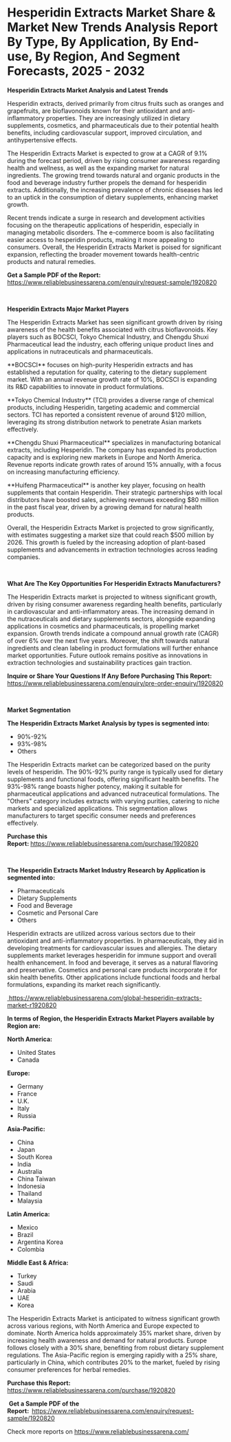 <p><h1>Hesperidin Extracts Market Share & Market New Trends Analysis Report By Type, By Application, By End-use, By Region, And Segment Forecasts, 2025 - 2032</h1></p><p><strong>Hesperidin Extracts Market Analysis and Latest Trends</strong></p>
<p><p>Hesperidin extracts, derived primarily from citrus fruits such as oranges and grapefruits, are bioflavonoids known for their antioxidant and anti-inflammatory properties. They are increasingly utilized in dietary supplements, cosmetics, and pharmaceuticals due to their potential health benefits, including cardiovascular support, improved circulation, and antihypertensive effects.</p><p>The Hesperidin Extracts Market is expected to grow at a CAGR of 9.1% during the forecast period, driven by rising consumer awareness regarding health and wellness, as well as the expanding market for natural ingredients. The growing trend towards natural and organic products in the food and beverage industry further propels the demand for hesperidin extracts. Additionally, the increasing prevalence of chronic diseases has led to an uptick in the consumption of dietary supplements, enhancing market growth.</p><p>Recent trends indicate a surge in research and development activities focusing on the therapeutic applications of hesperidin, especially in managing metabolic disorders. The e-commerce boom is also facilitating easier access to hesperidin products, making it more appealing to consumers. Overall, the Hesperidin Extracts Market is poised for significant expansion, reflecting the broader movement towards health-centric products and natural remedies.</p></p>
<p><strong>Get a Sample PDF of the Report:&nbsp;</strong> <a href="https://www.reliablebusinessarena.com/enquiry/request-sample/1920820?utm_campaign=2524&utm_medium=2&utm_source=Github&utm_content=ia&utm_term=03042025&utm_id=hesperidin-extracts">https://www.reliablebusinessarena.com/enquiry/request-sample/1920820</a></p>
<p>&nbsp;</p>
<p><strong>Hesperidin Extracts Major Market Players</strong></p>
<p><p>The Hesperidin Extracts Market has seen significant growth driven by rising awareness of the health benefits associated with citrus bioflavonoids. Key players such as BOCSCI, Tokyo Chemical Industry, and Chengdu Shuxi Pharmaceutical lead the industry, each offering unique product lines and applications in nutraceuticals and pharmaceuticals.</p><p>**BOCSCI** focuses on high-purity Hesperidin extracts and has established a reputation for quality, catering to the dietary supplement market. With an annual revenue growth rate of 10%, BOCSCI is expanding its R&D capabilities to innovate in product formulations.</p><p>**Tokyo Chemical Industry** (TCI) provides a diverse range of chemical products, including Hesperidin, targeting academic and commercial sectors. TCI has reported a consistent revenue of around $120 million, leveraging its strong distribution network to penetrate Asian markets effectively.</p><p>**Chengdu Shuxi Pharmaceutical** specializes in manufacturing botanical extracts, including Hesperidin. The company has expanded its production capacity and is exploring new markets in Europe and North America. Revenue reports indicate growth rates of around 15% annually, with a focus on increasing manufacturing efficiency.</p><p>**Huifeng Pharmaceutical** is another key player, focusing on health supplements that contain Hesperidin. Their strategic partnerships with local distributors have boosted sales, achieving revenues exceeding $80 million in the past fiscal year, driven by a growing demand for natural health products.</p><p>Overall, the Hesperidin Extracts Market is projected to grow significantly, with estimates suggesting a market size that could reach $500 million by 2026. This growth is fueled by the increasing adoption of plant-based supplements and advancements in extraction technologies across leading companies.</p></p>
<p>&nbsp;</p>
<p><strong>What Are The Key Opportunities For Hesperidin Extracts Manufacturers?</strong></p>
<p><p>The Hesperidin Extracts market is projected to witness significant growth, driven by rising consumer awareness regarding health benefits, particularly in cardiovascular and anti-inflammatory areas. The increasing demand in the nutraceuticals and dietary supplements sectors, alongside expanding applications in cosmetics and pharmaceuticals, is propelling market expansion. Growth trends indicate a compound annual growth rate (CAGR) of over 6% over the next five years. Moreover, the shift towards natural ingredients and clean labeling in product formulations will further enhance market opportunities. Future outlook remains positive as innovations in extraction technologies and sustainability practices gain traction.</p></p>
<p><strong>Inquire or Share Your Questions If Any Before Purchasing This Report:</strong> <a href="https://www.reliablebusinessarena.com/enquiry/pre-order-enquiry/1920820?utm_campaign=2524&utm_medium=2&utm_source=Github&utm_content=ia&utm_term=03042025&utm_id=hesperidin-extracts">https://www.reliablebusinessarena.com/enquiry/pre-order-enquiry/1920820</a></p>
<p>&nbsp;</p>
<p><strong>Market Segmentation</strong></p>
<p><strong>The Hesperidin Extracts Market Analysis by types is segmented into:</strong></p>
<p><ul><li>90%-92%</li><li>93%-98%</li><li>Others</li></ul></p>
<p><p>The Hesperidin Extracts market can be categorized based on the purity levels of hesperidin. The 90%-92% purity range is typically used for dietary supplements and functional foods, offering significant health benefits. The 93%-98% range boasts higher potency, making it suitable for pharmaceutical applications and advanced nutraceutical formulations. The "Others" category includes extracts with varying purities, catering to niche markets and specialized applications. This segmentation allows manufacturers to target specific consumer needs and preferences effectively.</p></p>
<p><strong>Purchase this Report:&nbsp;</strong><a href="https://www.reliablebusinessarena.com/purchase/1920820?utm_campaign=2524&utm_medium=2&utm_source=Github&utm_content=ia&utm_term=03042025&utm_id=hesperidin-extracts">https://www.reliablebusinessarena.com/purchase/1920820</a></p>
<p>&nbsp;</p>
<p><strong>The Hesperidin Extracts Market Industry Research by Application is segmented into:</strong></p>
<p><ul><li>Pharmaceuticals</li><li>Dietary Supplements</li><li>Food and Beverage</li><li>Cosmetic and Personal Care</li><li>Others</li></ul></p>
<p><p>Hesperidin extracts are utilized across various sectors due to their antioxidant and anti-inflammatory properties. In pharmaceuticals, they aid in developing treatments for cardiovascular issues and allergies. The dietary supplements market leverages hesperidin for immune support and overall health enhancement. In food and beverage, it serves as a natural flavoring and preservative. Cosmetics and personal care products incorporate it for skin health benefits. Other applications include functional foods and herbal formulations, expanding its market reach significantly.</p></p>
<p><a href="https://www.reliablebusinessarena.com/global-hesperidin-extracts-market-r1920820?utm_campaign=2524&utm_medium=2&utm_source=Github&utm_content=ia&utm_term=03042025&utm_id=hesperidin-extracts">&nbsp;https://www.reliablebusinessarena.com/global-hesperidin-extracts-market-r1920820</a></p>
<p><strong>In terms of Region, the Hesperidin Extracts Market Players available by Region are:</strong></p>
<p>
    <p> <strong> North America: </strong>
        <ul>
            <li>United States</li>
            <li>Canada</li>
        </ul>
        </p> 
    <p> <strong> Europe: </strong>
        <ul>
            <li>Germany</li>
            <li>France</li>
            <li>U.K.</li>
            <li>Italy</li>
            <li>Russia</li>
        </ul>
        </p> 
    <p> <strong> Asia-Pacific: </strong>
        <ul>
            <li>China</li>
            <li>Japan</li>
            <li>South Korea</li>
            <li>India</li>
            <li>Australia</li>
            <li>China Taiwan</li>
            <li>Indonesia</li>
            <li>Thailand</li>
            <li>Malaysia</li>
        </ul>
        </p> 
    <p> <strong> Latin America: </strong>
        <ul>
            <li>Mexico</li>
            <li>Brazil</li>
            <li>Argentina Korea</li>
            <li>Colombia</li>
        </ul>
        </p> 
    <p> <strong> Middle East & Africa: </strong>
        <ul>
            <li>Turkey</li>
            <li>Saudi</li>
            <li>Arabia</li>
            <li>UAE</li>
            <li>Korea</li>
        </ul>
    </p>
    </p>
<p><p>The Hesperidin Extracts Market is anticipated to witness significant growth across various regions, with North America and Europe expected to dominate. North America holds approximately 35% market share, driven by increasing health awareness and demand for natural products. Europe follows closely with a 30% share, benefiting from robust dietary supplement regulations. The Asia-Pacific region is emerging rapidly with a 25% share, particularly in China, which contributes 20% to the market, fueled by rising consumer preferences for herbal remedies.</p></p>
<p><strong>Purchase this Report: </strong><a href="https://www.reliablebusinessarena.com/purchase/1920820?utm_campaign=2524&utm_medium=2&utm_source=Github&utm_content=ia&utm_term=03042025&utm_id=hesperidin-extracts">https://www.reliablebusinessarena.com/purchase/1920820</a></p>
<p>&nbsp;<strong>Get a Sample PDF of the Report:&nbsp;&nbsp;</strong><a href="https://www.reliablebusinessarena.com/enquiry/request-sample/1920820?utm_campaign=2524&utm_medium=2&utm_source=Github&utm_content=ia&utm_term=03042025&utm_id=hesperidin-extracts">https://www.reliablebusinessarena.com/enquiry/request-sample/1920820</a></p>
<p><strong></strong></p>
<p>Check more reports on <a href="https://www.reliablebusinessarena.com/?utm_campaign=2524&utm_medium=2&utm_source=Github&utm_content=ia&utm_term=03042025&utm_id=hesperidin-extracts">https://www.reliablebusinessarena.com/</a></p>